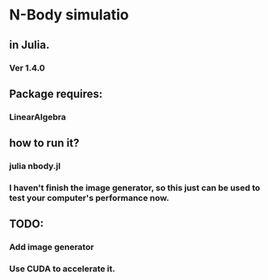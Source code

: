 # N-Body simulatio

## in Julia.
### Ver 1.4.0
## Package requires:
### LinearAlgebra

## how to run it?
### julia nbody.jl
### I haven't finish the image generator, so this just can be used to test your computer's performance now.

## TODO:
### Add image generator
### Use CUDA to accelerate it.
